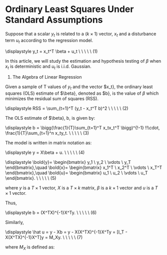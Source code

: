 # Ordinary Least Squares Under Standard Assumptions


Suppose that a scalar $y_t$ is related to a $(k \times 1)$ vector, $x_t$ and a disturbance term $u_t$ according to the regression model.

\displaystyle y_t = x_t^T \beta + u_t \ \ \ \ \ (1)

In this article, we will study the estimation and hypothesis testing of $\beta$ when $x_t$ is deterministic and $u_t$ is i.i.d. Gaussian.

1. The Algebra of Linear Regression

Given a sample of T values of $y_t$ and the vector $x_t}, the ordinary least squares (OLS) estimate of $\beta}, denoted as $b}, is the value of $\beta$ which minimizes the residual sum of squares (RSS).

\displaystyle RSS = \sum_{t=1}^T (y_t - x_t^T b)^2 \ \ \ \ \ (2)

The OLS estimate of $\beta}, b, is given by:

\displaystyle b = \bigg(\frac{1}{T}\sum_{t=1}^T x_tx_t^T \bigg)^{\!-1} \!\!\cdot\, \frac{1}{T}\sum_{t=1}^n x_ty_t. \ \ \ \ \ (3)

The model is written in matrix notation as:

\displaystyle y = X\beta + u. \ \ \ \ \ (4)

\displaystyle \bold{y}= \begin{bmatrix} y_1 \\ y_2 \\ \vdots \\ y_T \end{bmatrix},\quad \bold{x}= \begin{bmatrix} x_1^T \\ x_2^T \\ \vdots \\ x_T^T \end{bmatrix},\quad \bold{u}= \begin{bmatrix} u_1 \\ u_2 \\ \vdots \\ u_T \end{bmatrix}. \ \ \ \ \ (5)

where $y$ is a $T \times 1$ vector, $X$ is a $T \times k$ matrix, $\beta$ is a $k \times 1$ vector and $u$ is a $T \times 1$ vector.

Thus,

\displaystyle b = (X^TX)^{-1}X^Ty. \ \ \ \ \ (6)

Similarly,

\displaystyle \hat u = y - Xb = y - X(X^TX)^{-1}X^Ty = [I_T - X(X^TX)^{-1}X^T]y = M_Xy. \ \ \ \ \ (7)

where $M_X$ is defined as:
